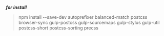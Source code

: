 ***for install***
> npm install --save-dev autoprefixer balanced-match postcss browser-sync gulp-postcss gulp-sourcemaps gulp-stylus gulp-util postcss-short postcss-sorting precss